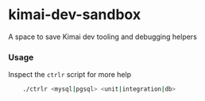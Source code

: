 # kimai-dev-sandbox
A space to save Kimai dev tooling and debugging helpers 

### Usage

Inspect the `ctrlr` script for more help

```sh
    ./ctrlr <mysql|pgsql> <unit|integration|db>
```
